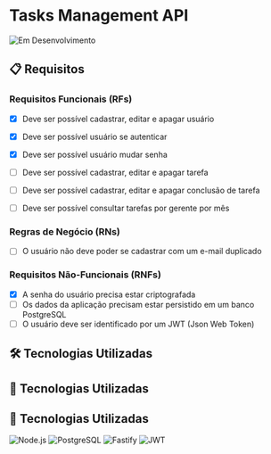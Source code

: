 # Tasks Management API

![Em Desenvolvimento](https://img.shields.io/badge/status-em%20desenvolvimento-orange)

## 📋 Requisitos

### Requisitos Funcionais (RFs)

- [X] Deve ser possível cadastrar, editar e apagar usuário
- [X] Deve ser possível usuário se autenticar
- [X] Deve ser possível usuário mudar senha
- [ ] Deve ser possível cadastrar, editar e apagar tarefa
- [ ] Deve ser possível cadastrar, editar e apagar conclusão de tarefa
- [ ] Deve ser possível consultar tarefas por gerente por mês


### Regras de Negócio (RNs)

- [ ] O usuário não deve poder se cadastrar com um e-mail duplicado


### Requisitos Não-Funcionais (RNFs)

- [X] A senha do usuário precisa estar criptografada
- [ ] Os dados da aplicação precisam estar persistido em um banco PostgreSQL
- [ ] O usuário deve ser identificado por um JWT (Json Web Token)

## 🛠 Tecnologias Utilizadas

## 🚀 Tecnologias Utilizadas

## 🚀 Tecnologias Utilizadas

 ![Node.js](https://img.shields.io/badge/-Node.js-339933?style=for-the-badge&logo=node.js&logoColor=white)
 ![PostgreSQL](https://img.shields.io/badge/-PostgreSQL-4169E1?style=for-the-badge&logo=postgresql&logoColor=white)
 ![Fastify](https://img.shields.io/badge/-Fastify-000000?style=for-the-badge&logo=fastify&logoColor=white)
 ![JWT](https://img.shields.io/badge/-JWT-000000?style=for-the-badge&logo=jsonwebtokens&logoColor=white)


